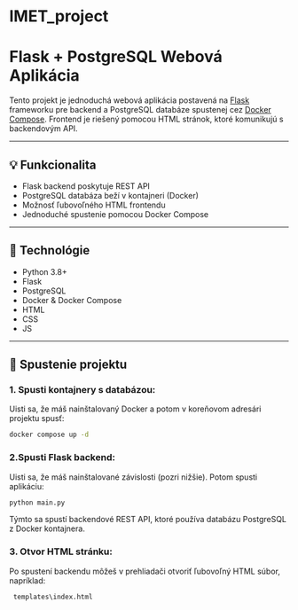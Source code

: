 # IMET_project

# Flask + PostgreSQL Webová Aplikácia

Tento projekt je jednoduchá webová aplikácia postavená na [Flask](https://flask.palletsprojects.com/) frameworku pre backend a PostgreSQL databáze spustenej cez [Docker Compose](https://docs.docker.com/compose/). Frontend je riešený pomocou HTML stránok, ktoré komunikujú s backendovým API.

---

## 💡 Funkcionalita

- Flask backend poskytuje REST API
- PostgreSQL databáza beží v kontajneri (Docker)
- Možnosť ľubovoľného HTML frontendu
- Jednoduché spustenie pomocou Docker Compose

---

## 🧩 Technológie

- Python 3.8+
- Flask
- PostgreSQL
- Docker & Docker Compose
- HTML
- CSS 
- JS

---

## 🚀 Spustenie projektu

### 1. Spusti kontajnery s databázou:

Uisti sa, že máš nainštalovaný Docker a potom v koreňovom adresári projektu spusť:

```bash
docker compose up -d
```

### 2.Spusti Flask backend:
Uisti sa, že máš nainštalované závislosti (pozri nižšie). Potom spusti aplikáciu:

```bash
python main.py
```
Týmto sa spustí backendové REST API, ktoré používa databázu PostgreSQL z Docker kontajnera.

### 3. Otvor HTML stránku:

Po spustení backendu môžeš v prehliadači otvoriť ľubovoľný HTML súbor, napríklad:

```bash
 templates\index.html
```
